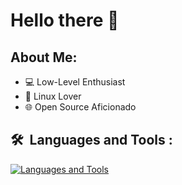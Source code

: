 # Hello there 👋

## About Me:
- 💻 Low-Level Enthusiast
- 🐧 Linux Lover
- 🌐 Open Source Aficionado

## 🛠 &nbsp;Languages and Tools :
[![Languages and Tools](https://skillicons.dev/icons?i=go,rust,zig,c,wasm,ts,js,php,symfony,lua,linux,docker,git,gitlab,github,azure,aws,redis,nvim)](https://skillicons.dev)
